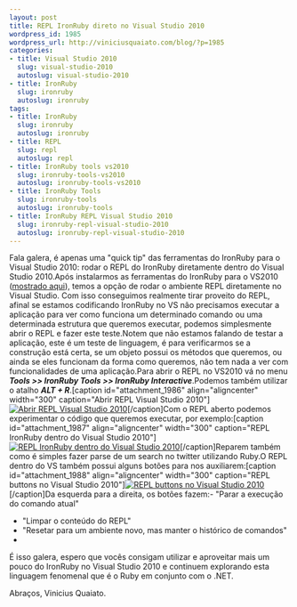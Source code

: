 ```yaml
--- 
layout: post
title: REPL IronRuby direto no Visual Studio 2010
wordpress_id: 1985
wordpress_url: http://viniciusquaiato.com/blog/?p=1985
categories: 
- title: Visual Studio 2010
  slug: visual-studio-2010
  autoslug: visual-studio-2010
- title: IronRuby
  slug: ironruby
  autoslug: ironruby
tags: 
- title: IronRuby
  slug: ironruby
  autoslug: ironruby
- title: REPL
  slug: repl
  autoslug: repl
- title: IronRuby tools vs2010
  slug: ironruby-tools-vs2010
  autoslug: ironruby-tools-vs2010
- title: IronRuby Tools
  slug: ironruby-tools
  autoslug: ironruby-tools
- title: IronRuby REPL Visual Studio 2010
  slug: ironruby-repl-visual-studio-2010
  autoslug: ironruby-repl-visual-studio-2010
---
```

Fala galera, é apenas uma "quick tip" das ferramentas do IronRuby para o Visual Studio 2010: rodar o REPL do IronRuby diretamente dentro do Visual Studio 2010.Após instalarmos as ferramentas do IronRuby para o VS2010 ([mostrado aqui](http://viniciusquaiato.com/blog/ironruby-tools-for-visual-studio-2010/)), temos a opção de rodar o ambiente REPL diretamente no Visual Studio. Com isso conseguimos realmente tirar proveito do REPL, afinal se estamos codificando IronRuby no VS não precisamos executar a aplicação para ver como funciona um determinado comando ou uma determinada estrutura que queremos executar, podemos simplesmente abrir o REPL e fazer este teste.Notem que não estamos falando de testar a aplicação, este é um teste de linguagem, é para verificarmos se a construção está certa, se um objeto possui os métodos que queremos, ou ainda se eles funcionam da forma como queremos, não tem nada a ver com funcionalidades de uma aplicação.Para abrir o REPL no VS2010 vá no menu **_Tools >> IronRuby Tools >> IronRuby Interactive_**.Podemos também utilizar o atalho **_ALT + R_**.[caption id="attachment_1986" align="aligncenter" width="300" caption="Abrir REPL Visual Studio 2010"][![Abrir REPL Visual Studio 2010](http://viniciusquaiato.com/blog/wp-content/uploads/2010/10/Abrir-REPL-Visual-Studio-2010-300x149.png "Abrir REPL Visual Studio 2010")](http://viniciusquaiato.com/blog/wp-content/uploads/2010/10/Abrir-REPL-Visual-Studio-2010.png)[/caption]Com o REPL aberto podemos experimentar o código que queremos executar, por exemplo:[caption id="attachment_1987" align="aligncenter" width="300" caption="REPL IronRuby dentro do Visual Studio 2010"][![REPL IronRuby dentro do Visual Studio 2010](http://viniciusquaiato.com/blog/wp-content/uploads/2010/10/REPL-IronRuby-dentro-do-Visual-Studio-2010-300x203.png "REPL IronRuby dentro do Visual Studio 2010")](http://viniciusquaiato.com/blog/wp-content/uploads/2010/10/REPL-IronRuby-dentro-do-Visual-Studio-2010.png)[/caption]Reparem também como é simples fazer parse de um search no twitter utilizando Ruby.O REPL dentro do VS também possui alguns botões para nos auxiliarem:[caption id="attachment_1988" align="aligncenter" width="300" caption="REPL buttons no Visual Studio 2010"][![REPL buttons no Visual Studio 2010](http://viniciusquaiato.com/blog/wp-content/uploads/2010/10/REPL-buttons-300x68.png "REPL buttons no Visual Studio 2010")](http://viniciusquaiato.com/blog/wp-content/uploads/2010/10/REPL-buttons.png)[/caption]Da esquerda para a direita, os botões fazem:- "Parar a execução do comando atual"
- "Limpar o conteúdo do REPL"
- "Resetar para um ambiente novo, mas manter o histórico de comandos"
- 
É isso galera, espero que vocês consigam utilizar e aproveitar mais um pouco do IronRuby no Visual Studio 2010 e continuem explorando esta linguagem fenomenal que é o Ruby em conjunto com o .NET.

Abraços,
Vinicius Quaiato.
